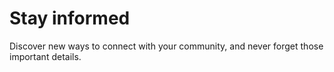 # Stay informed

Discover new ways to connect with your community, and never forget those important details.

